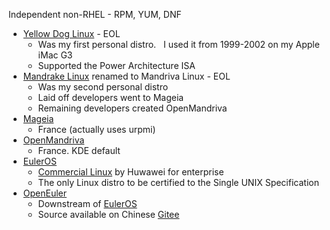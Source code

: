 Independent non-RHEL - RPM, YUM, DNF

- [Yellow Dog Linux](https://en.wikipedia.org/wiki/Yellow_Dog_Linux) - EOL
    - Was my first personal distro.   I used it from 1999-2002 on my Apple iMac G3
    - Supported the Power Architecture ISA
- [Mandrake Linux](https://en.wikipedia.org/wiki/Mandriva_Linux) renamed to Mandriva Linux - EOL
    - Was my second personal distro
    - Laid off developers went to Mageia
    - Remaining developers created OpenMandriva
- [Mageia](https://www.mageia.org/en/) 
    - France (actually uses urpmi) 
- [OpenMandriva](https://www.openmandriva.org/)
    - France. KDE default
- [EulerOS](https://en.wikipedia.org/wiki/EulerOS) 
    - [Commercial Linux](https://developer.huaweicloud.com/ict/en/site-euleros/euleros) by Huwawei for enterprise
    - The only Linux distro to be certified to the Single UNIX Specification
- [OpenEuler](https://www.openeuler.org/en/)
    - Downstream of [EulerOS](https://developer.huaweicloud.com/ict/en/site-euleros/euleros)
    - Source available on Chinese [Gitee](https://gitee.com/openeuler) 